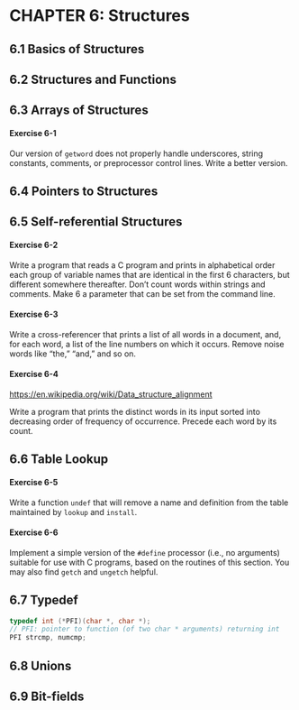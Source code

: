 # CHAPTER 6: Structures

## 6.1 Basics of Structures

## 6.2 Structures and Functions

## 6.3 Arrays of Structures

#### Exercise 6-1

Our version of `getword` does not properly handle underscores, string constants, comments, or preprocessor control lines. Write a better version.

## 6.4 Pointers to Structures

## 6.5 Self-referential Structures

#### Exercise 6-2

Write a program that reads a C program and prints in alphabetical order each group of variable names that are identical in the first 6 characters, but different somewhere thereafter. Don’t count words within strings and comments. Make 6 a parameter that can be set from the command line.

#### Exercise 6-3

Write a cross-referencer that prints a list of all words in a document, and, for each word, a list of the line numbers on which it occurs. Remove noise words like “the,” “and,” and so on.

#### Exercise 6-4

https://en.wikipedia.org/wiki/Data_structure_alignment

Write a program that prints the distinct words in its input sorted into decreasing order of frequency of occurrence. Precede each word by its count.

## 6.6 Table Lookup

#### Exercise 6-5

Write a function `undef` that will remove a name and definition from the table maintained by `lookup` and `install`.

#### Exercise 6-6

Implement a simple version of the `#define` processor (i.e., no arguments) suitable for use with C programs, based on the routines of this section. You may also find `getch` and `ungetch` helpful.

## 6.7 Typedef

```c
typedef int (*PFI)(char *, char *);
// PFI: pointer to function (of two char * arguments) returning int
PFI strcmp, numcmp;
```

## 6.8 Unions

## 6.9 Bit-fields
